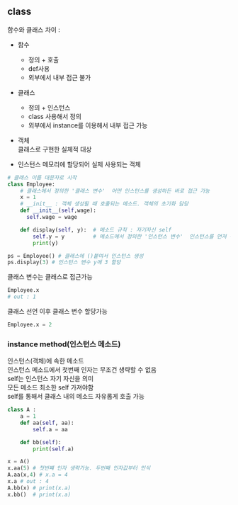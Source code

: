 ## class

함수와 클래스 차이 : 
- 함수  
  - 정의 + 호출
  - def사용
  - 외부에서 내부 접근 불가
 
- 클래스
  - 정의 + 인스턴스
  - class 사용해서 정의
  - 외부에서 instance를 이용해서 내부 접근 가능  

- 객체  
  클래스로 구현한 실체적 대상  
- 인스턴스
  메모리에 할당되어 실제 사용되는 객체  




```python
# 클래스 이름 대문자로 시작
class Employee:
    # 클래스에서 정의한 '클래스 변수'  어떤 인스턴스를 생성하든 바로 접근 가능
    x = 1     
    # __init__ : 객체 생성될 때 호출되는 메소드. 객체의 초기화 담당           
    def __init__(self,wage):
      self.wage = wage

    def display(self, y):  # 메소드 규칙 : 자기자신 self
        self.y = y         # 메소드에서 정의한 '인스턴스 변수'  인스턴스를 먼저 생성한 다음에 접근 가능
        print(y)

ps = Employee() # 클래스에 ()붙여서 인스턴스 생성
ps.display(3) # 인스턴스 변수 y에 3 할당
```
클래스 변수는 클래스로 접근가능
```python
Employee.x
# out : 1
```
클래스 선언 이후 클래스 변수 할당가능
```python
Employee.x = 2
```

### instance method(인스턴스 메소드)  
인스턴스(객체)에 속한 메소드  
인스턴스 메소드에서 첫번째 인자는 무조건 생략할 수 없음  
self는 인스턴스 자기 자신을 의미  
모든 메소드 최소한 self 가져야함    
self를 통해서 클래스 내의 메소드 자유롭게 호출 가능
```python
class A :
    a = 1
    def aa(self, aa):
        self.a = aa

    def bb(self):
        print(self.a)
```
```python
x = A()
x.aa(5) # 첫번쨰 인자 생략가능. 두번째 인자값부터 인식
A.aa(x,4) # x.a = 4
x.a # out : 4
A.bb(x) # print(x.a)
x.bb()  # print(x.a)
```






